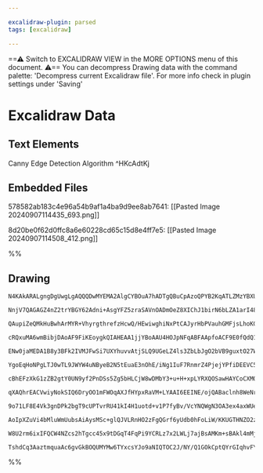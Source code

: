 ```yaml
---

excalidraw-plugin: parsed
tags: [excalidraw]

---
```

==⚠  Switch to EXCALIDRAW VIEW in the MORE OPTIONS menu of this document. ⚠== You can decompress Drawing data with the command palette: 'Decompress current Excalidraw file'. For more info check in plugin settings under 'Saving'


# Excalidraw Data
## Text Elements
Canny Edge Detection Algorithm ^HKcAdtKj

## Embedded Files
578582ab183c4e96a54b9af1a4ba9d9ee8ab7641: [[Pasted Image 20240907114435_693.png]]

8d20be0f62d0ffc8a6e60228cd65c15d8e4ff7e5: [[Pasted Image 20240907114508_412.png]]

%%
## Drawing
```compressed-json
N4KAkARALgngDgUwgLgAQQQDwMYEMA2AlgCYBOuA7hADTgQBuCpAzoQPYB2KqATLZMzYBXUtiRoIACyhQ4zZAHoFAc0JRJQgEYA6bGwC2CgF7N6hbEcK4OCtptbErHALRY8RMpWdx8Q1TdIEfARcZgRmBShcZQUebQAWbR4aOiCEfQQOKGZuAG1wMFAwYogSbgh4gGlSQgBNZwAZADVcSsrnHkkAZQArHgBVADkASXwU4shYRHLCfWikfhLMbmcA

NnjV7QAGAGZ4nZ2trYBGY62Adni+AsgYFZ5zraSAVnOADmOeZ8XIChJ1birN6bLZA1arI48HjHeJvb43KQIQjKaTcWHxH4QazKYLcLaY5hQUhsADWCAAwmx8GxSOUidZmHBcIEsuMSppcNgScpiUIOMRKdTaRJ6RxGczMlA2ZAAGaEfD4LqwXESQQeaUQQnEskAdX+km41wmmqJpIQSpgKvQarKmN5KI44RyaGOmLYTOwajuLqOmJ5wjgw2IztQu

QAupiZeQMkHuBwhArMYR+VhyrgthrefzHcwQ/HEwiwghiNxPtCAJyrHbPVauhGMFjsLhoKGYhusTiDThiUvV2vljbw42EZgAETSUGL3BlBDCmM0wn5AFFghksnmE/hMUI4MRcJOSy7zl8gZXzgdVkaSkQOCS45vMdSuVO0DP8HPC1EoEIQxBEPzk2UDU5WCWMJFeOE3h4XBNGON4dmweIEErXBnniTRy1wGVjlwdDcHLYhywQBA3hg851mODVmHc

cRQxuMA6wmBibjDAoAF9FiKEoygkQIAHEAA1jjYBoAAU4HOJpNFqABFAApfoACF9E0fQdQ1KZaNKOZlAWBFljQcjtErGtVnLcs3jecsvnOIcSm9VAOnOY4XneT47N+fVAWBbYwQhLYoRhOFMUkJEUSlNB0UxbErXxT9tQpKkaTpcgxSZFkpXnTluSzAUkuFdBRXFDLgPlRVlS0m0SwJU1dS8lsaoSi0rU1KlbQRe1JBzENGJKd1OS9UtfQRf0dyD

ENw0jaMEDA1B8y3BFk2IVMJFwSi7UXYhuvvAtjSLQ9UGeLZ4ls3ZbLbJgO2bVB9guxtO27WieAuY8tmeZ5esgEdx2CA9p1nBB502ld0klDddpKHc9z+o8TysoFjnLODH2TO80Hmx82GfA63w/Pavx/cp/0cDggMjeUZoOiA3mIZ7NAQLYZUvYhGZlbBSNWBAIShN5sGIVZnmwY5nmIN4EHiGUZXOBBniomi8noz7mImVjig4gouK+qmAAlKmwABB

YgoEqHoNPgLTJ0wTL9JWYW4uNByeB2N5tEuaE3nOhE/iNg1IuF7RnmrZ4PjejYPfiDEEVC5FUTQA5otJ2LGrNQVkokABiY4ECzrONQ5LlRv5VOCugVLislUqFWayq2uq+KzT1H3DWTslq/KKrM2EB0nVLN0PUGn17ZKUbA2DPIIwRKNcBjA6McWlMDPQXBkg2vktp79GH0LYiDuOVZzgHeJjnPc47qutFT/rS6my7Dgezj4XngHA+diTMcJxfVBc

cBhEFzXkG1zZB2gtY0UN9yf2PnDSs5Zg5bHLCjW8wDMbY3+u+H+xpLYRXQOSawHAYCoCXMQXSqBxyTmwFAJsqB9b4GUDSNQkh9CZkoAAFSwFgiAOCOB4IIUQhAJCEBkIoZwKhNC6HqEYZGTgUAuiECME9TYkdjQyikQAMWnvKByHloBsOocia6EBggymtsaBsFD3C6OUPoqA7oNR6CyLgZMTBZpz2NHQ/wBBWFW3KJw7hhDiGkIQOQyh1DaE1HER

qXAQhrEACVwiyNokSIQ6DryOO1mFWOqAXJfHYpxRaVM+LYAAI6EEINE/ojQABaclnh8WeNrIw5YAD6mAjANDNtMCQN49LGkXs4O2mJHb71dlcOCntjTewBH7N4IV0lYNfgiGKtEh4CFqolIU5RM7Zy2XnbKhc8rrJFGXdKFdyZVwqu3WuVFVmN0mbwFu5pzmqkuavbuuZe4In6p6WAQ1lkQBHuNceU1p6UyQfPZai8sQ7E7mvbaaBNaTHNoaG46s

9o71LF8E4Vk3gnDPk2bgT9cUPTvrRU41kI4H1uotd+v1P7fyBv/VcYNQWgN3OA3ex4axWUeM9bFCC0ZzS3saJ8ZIcYA0xHANgyYgFoHyExWVTFlnFC2PRCecr6JgCPtM9VzgdgqpYo+UIUBKT6H0GoA8olJWsk3hDFZzIoCKSWoBZlJRMjEAdQBUmzrbWkCgPrUgxIKChVwLPQVLr+R+oDUGkNCp2LgFVViOAcAlTgO4FxaAoUMjlCIOFNkDBCAI

AoIpXZuVi4bMluWmUubsAiAysMSc+glQJVLRnHO2zFgQGrf6yUdb0hFoLiW/KKUGTHNZO2zttb60qLKm3J56ox01u7fWxtDd6p3IKB2hdWQe0NtWTO60zz13jsXekaJXcuob0yfOrtW760AHl+7fMHleid6QVGqPUfgTRz7j36DfVkGRcjDRDw3deqA27PG+uzfowxxjIBHpvekZNPqI1sEDSEaNIC4ObrA/Wpc4b/WoajWmAjVBv0If0ChigzDE

W8U2rm6ixIFQCW4NZcs2hTgcc45x9tDGqT4FqPi9YCRLz7x2LWLj7ajBsAMKm+sBAkl4mMjkw92Ht2nphReiAuVc08hIABp6wHdPECVAgOA+L21GYALJsGWnhmCwRRVoIszUfZadUCawgIpKkVN07knLH5vzGpYnKATMyDZS5RwRYixAZTJR4PSNWfeoRYpnUQCnhkWJKYaierhQiTI9nP6JOSXBogZm0BFcxBwYF3AKsfKiV0mrpAkmxcgHYHog

TshdCq3AaztmquaAc6gvGkBOQUMYMw6TYxcsYJo9aNIQTOC2J/NY/Q1GOkCptQYrGIqhvFYMYa/WQTxuTeAbGsAKK0sUxDMANiIA2JAA
```
%%